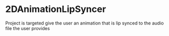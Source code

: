 # 2DAnimationLipSyncer
Project is targeted give the user an animation that is lip synced to the audio file the user provides
